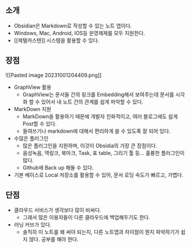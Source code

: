 
## 소개

- Obsidian은 Markdown로 작성할 수 있는 노트 앱이다.
- Windows, Mac, Android, IOS등  운영체제를 모두 지원한다.
- [[제텔카스텐]] 시스템을 활용할 수 있다.


## 장점

![[Pasted image 20231001204409.png]]
- GraphView 활용
	- GraphView는 문서들 간의 링크를 Embedding해서 보여주는데 문서를 시각화 할 수 있어서 내 노트 간의 관계를 쉽게 파악할 수 있다.
- MarkDown 지원
	- MarkDown을 활용하기 때문에 개발자 친화적이고, 여러 블로그에도 쉽게 Post할 수 있다.
	- 들여쓰기나 markdown에 대해서 편리하게 쓸 수 있도록 잘 되어 있다.
- 수많은 플러그인
	- 많은 플러그인을 지원하며, 이것이 Obsidia의 가장 큰 장점이다.
	- 음성녹음, 역링크, 북마크, Task, 표 table, 그리기 툴 등... 훌륭한 플러그인이 많다.
	- Github에 Back up 해둘 수 있다.
- 기본 베이스로 Local 저장소를 활용할 수 있어, 문서 로딩 속도가 빠르고, 가볍다.
## 단점

- 클라우드 서비스가 생각보다 많이 비싸다.
	- 그래서 많은 이용자들이 다른 클라우드에 백업해두기도 한다.
- 러닝 커브가 있다.
	- 솔직히 이 노트를 왜 써야 되는지, 다른 노트앱과 차이점이 뭔지 파악하기가 쉽지 않다. 공부를 해야 한다.
